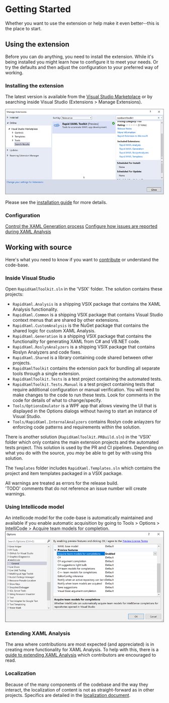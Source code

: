 # Getting Started

Whether you want to use the extension or help make it even better--this is the place to start.

## Using the extension

Before you can do anything, you need to install the extension.
While it's being installed you might learn how to configure it to meet your needs. Or try the defaults and then adjust the configuration to your preferred way of working.

### Installing the extension

The latest version is available from the [Visual Studio Marketplace](https://marketplace.visualstudio.com/items?itemName=MattLaceyLtd.RapidXamlToolkit) or by searching inside Visual Studio (Extensions > Manage Extensions).

![Manage Extensions search dialog showing the Rapid XAML Toolkit listing](./Assets/extension-search-dialog.png)

Please see the [installation guide](installation.md) for more details.

### Configuration

[Control the XAML Generation process](./configuration.md)
[Configure how issues are reported during XAML Analysis](./configuring-analysis.md)

## Working with source

Here's what you need to know if you want to [contribute](../CONTRIBUTING.md) or understand the code-base.

### Inside Visual Studio

Open `RapidXamlToolkit.sln` in the 'VSIX' folder.
The solution contains these projects:

- `RapidXaml.Analysis` is a shipping VSIX package that contains the XAML Analysis functionality.
- `RapidXaml.Common` is a shipping VSIX package that contains Visual Studio context menus that are shared by other extensions.
- `RapidXaml.CustomAnalysis` is the NuGet package that contains the shared logic for custom XAML Analysis.
- `RapidXaml.Generation` is a shipping VSIX package that contains the functionality for generating XAML from C# and VB.NET code.
- `RapidXaml.RoslynAnalyzers` is a shipping VSIX package that contains Roslyn Analyzers and code fixes.
- `RapidXaml.Shared` is a library containing code shared between other projects.
- `RapidXamlToolkit` contains the extension pack for bundling all separate tools through a single extension.
- `RapidXamlToolkit.Tests` is a test project containing the automated tests.
- `RapidXamlToolkit.Tests.Manual` is a test project containing tests that require additional configuration or manual verification. You will need to make changes to the code to run these tests. Look for comments in the code for details of what to change/specify.
- `Tools/OptionsEmulator` is a WPF app that allows viewing the UI that is displayed in the Options dialogs without having to start an instance of Visual Studio.
- `Tools/RapidXaml.InternalAnalyzers` contains Roslyn code anlayzers for enforcing code patterns and requirements within the solution.

There is another solution (`RapidXamlToolkit.PRBuild.sln`) in the 'VSIX' folder which only contains the main extension projects and the automated tests project. This solution is used by the PR and CI pipelines. Depending on what you do with the source, you _may_ be able to get by with using this solution.

The `Templates` folder includes `RapidXaml.Templates.sln` which contains the project and item templates packaged in a VSIX package.

All warnings are treated as errors for the release build.  
'TODO' comments that do not reference an issue number will create warnings.

### Using Intellicode model

An intellicode model for the code-base is automatically maintained and available if you enable automatic acquisition by going to Tools > Options > IntelliCode > Acquire team models for completion.  
![options setting for enabling intellicode model](./Assets/enable-intellicode.png)

### Extending XAML Analysis

The area where contributions are most expected (and appreciated) is in creating more functionality for XAML Analysis. To help with this, there is a [guide to extending XAML Analysis](./extending-xaml-analysis.md) which contributors are encouraged to read.

### Localization

Because of the many components of the codebase and the way they interact, the localization of content is not as straight-forward as in other projects. Specifics are detailed in the [localization document](./localization.md).

